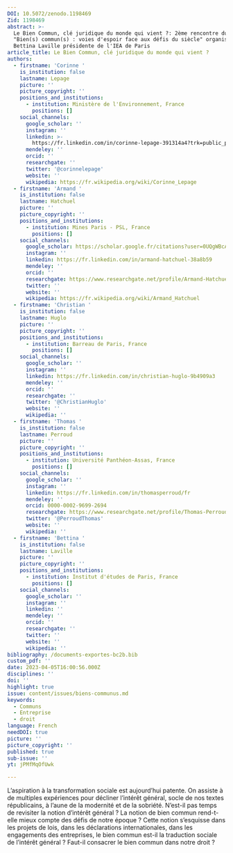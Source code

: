 ```yaml
---
DOI: 10.5072/zenodo.1198469
Zid: 1198469
abstract: >-
  Le Bien Commun, clé juridique du monde qui vient ?: 2ème rencontre du cycle
  "Bien(s) commun(s) : voies d'espoir face aux défis du siècle" organisée par
  Bettina Laville présidente de l'IEA de Paris
article_title: Le Bien Commun, clé juridique du monde qui vient ?
authors:
  - firstname: 'Corinne '
    is_institution: false
    lastname: Lepage
    picture: ''
    picture_copyright: ''
    positions_and_institutions:
      - institution: Ministère de l'Environnement, France
        positions: []
    social_channels:
      google_scholar: ''
      instagram: ''
      linkedin: >-
        https://fr.linkedin.com/in/corinne-lepage-391314a4?trk=public_post_feed-actor-name&original_referer=https%3A%2F%2Ffr.linkedin.com%2Fposts%2Fcorinne-lepage-391314a4_corinne-lepage-on-twitter-activity-7042819870895325184-H2ju
      mendeley: ''
      orcid: ''
      researchgate: ''
      twitter: '@corinnelepage'
      website: ''
      wikipedia: https://fr.wikipedia.org/wiki/Corinne_Lepage
  - firstname: 'Armand '
    is_institution: false
    lastname: Hatchuel
    picture: ''
    picture_copyright: ''
    positions_and_institutions:
      - institution: Mines Paris - PSL, France
        positions: []
    social_channels:
      google_scholar: https://scholar.google.fr/citations?user=0UQgWBcAAAAJ&hl=fr
      instagram: ''
      linkedin: https://fr.linkedin.com/in/armand-hatchuel-38a8b59
      mendeley: ''
      orcid: ''
      researchgate: https://www.researchgate.net/profile/Armand-Hatchuel
      twitter: ''
      website: ''
      wikipedia: https://fr.wikipedia.org/wiki/Armand_Hatchuel
  - firstname: 'Christian '
    is_institution: false
    lastname: Huglo
    picture: ''
    picture_copyright: ''
    positions_and_institutions:
      - institution: Barreau de Paris, France
        positions: []
    social_channels:
      google_scholar: ''
      instagram: ''
      linkedin: https://fr.linkedin.com/in/christian-huglo-9b4909a3
      mendeley: ''
      orcid: ''
      researchgate: ''
      twitter: '@ChristianHuglo'
      website: ''
      wikipedia: ''
  - firstname: 'Thomas '
    is_institution: false
    lastname: Perroud
    picture: ''
    picture_copyright: ''
    positions_and_institutions:
      - institution: Université Panthéon-Assas, France
        positions: []
    social_channels:
      google_scholar: ''
      instagram: ''
      linkedin: https://fr.linkedin.com/in/thomasperroud/fr
      mendeley: ''
      orcid: 0000-0002-9699-2694
      researchgate: https://www.researchgate.net/profile/Thomas-Perroud
      twitter: '@PerroudThomas'
      website: ''
      wikipedia: ''
  - firstname: 'Bettina '
    is_institution: false
    lastname: Laville
    picture: ''
    picture_copyright: ''
    positions_and_institutions:
      - institution: Institut d'études de Paris, France
        positions: []
    social_channels:
      google_scholar: ''
      instagram: ''
      linkedin: ''
      mendeley: ''
      orcid: ''
      researchgate: ''
      twitter: ''
      website: ''
      wikipedia: ''
bibliography: /documents-exportes-bc2b.bib
custom_pdf: ''
date: 2023-04-05T16:00:56.000Z
disciplines: ''
doi: ''
highlight: true
issue: content/issues/biens-communus.md
keywords:
  - Communs
  - Entreprise
  - droit
language: French
needDOI: true
picture: ''
picture_copyright: ''
published: true
sub-issue: ''
yt: jPMfMqOfUwk

---
```



L’aspiration à la transformation sociale est aujourd’hui patente. On assiste à de multiples expériences pour décliner l’intérêt général, socle de nos textes républicains, à l’aune de la modernité et de la sobriété. N’est-il pas temps de revisiter la notion d’intérêt général ? La notion de bien commun rend-t-elle mieux compte des défis de notre époque ? Cette notion s’esquisse dans les projets de lois, dans les déclarations internationales, dans les engagements des entreprises, le bien commun est-il la traduction sociale de l’intérêt général ? Faut-il consacrer le bien commun dans notre droit ?

<Youtube yt="jPMfMqOfUwk" caption ="Le Bien Commun, clé juridique du monde qui vient ?"></Youtube>